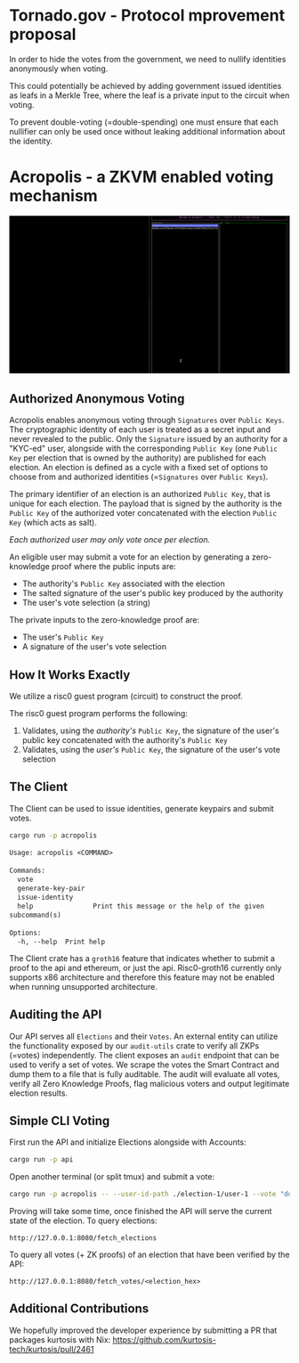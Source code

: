 # Tornado.gov - Protocol mprovement proposal
In order to hide the votes from the government, we need to nullify identities anonymously when voting.

This could potentially be achieved by adding government issued identities as leafs in a Merkle Tree, where the leaf is a private input to the circuit when voting.

To prevent double-voting (=double-spending) one must ensure that each nullifier can only be used once without leaking additional information about the identity.

# Acropolis - a ZKVM enabled voting mechanism

![Demo with TUI and Ethereum Audit](https://github.com/cspr-rad/acropolis/blob/main/resources/demo-video.gif)

## Authorized Anonymous Voting

Acropolis enables anonymous voting through `Signatures` over `Public Keys`. The cryptographic identity of each user is treated as a secret input and never revealed to the public. Only the `Signature` issued by an authority for a "KYC-ed" user, alongside with the corresponding `Public Key` (one `Public Key` per election that is owned by the authority) are published for each election. An election is defined as a cycle with a fixed set of options to choose from and authorized identities (=`Signatures` over `Public Keys`).

The primary identifier of an election is an authorized `Public Key`, that is unique for each election. The payload that is signed by the authority is the `Public Key` of the authorized voter concatenated with the election `Public Key` (which acts as salt). 

_Each authorized user may only vote once per election._

An eligible user may submit a vote for an election by generating a zero-knowledge proof where the public inputs are:

 - The authority's `Public Key` associated with the election
 - The salted signature of the user's public key produced by the authority
 - The user's vote selection (a string)

The private inputs to the zero-knowledge proof are:

 - The user's `Public Key`
 - A signature of the user's vote selection

## How It Works Exactly

We utilize a risc0 guest program (circuit) to construct the proof.

The risc0 guest program performs the following:

 1. Validates, using the _authority's_ `Public Key`, the signature of the user's public key concatenated with the authority's `Public Key`
 2. Validates, using the _user's_ `Public Key`, the signature of the user's vote selection

## The Client

The Client can be used to issue identities, generate keypairs and submit votes.

```bash
cargo run -p acropolis
```

```
Usage: acropolis <COMMAND>

Commands:
  vote               
  generate-key-pair  
  issue-identity     
  help               Print this message or the help of the given subcommand(s)

Options:
  -h, --help  Print help
```

The Client crate has a `groth16` feature that indicates whether to submit a proof to the api and ethereum, or just the api.
Risc0-groth16 currently only supports x86 architecture and therefore this feature may not be enabled when running unsupported architecture.

## Auditing the API

Our API serves all `Elections` and their `Votes`. An external entity can utilize the functionality exposed by our `audit-utils` crate to verify all ZKPs (=votes) independently.
The client exposes an `audit` endpoint that can be used to verify a set of votes. We scrape the votes the Smart Contract and dump them to a file that is fully auditable. The audit will evaluate all votes, verify all Zero Knowledge Proofs, flag malicious voters and output legitimate election results.

## Simple CLI Voting

First run the API and initialize Elections alongside with Accounts:

```bash
cargo run -p api
```

Open another terminal (or split tmux) and submit a vote:

```bash
cargo run -p acropolis -- --user-id-path ./election-1/user-1 --vote "dogs_and_cats"
```

Proving will take some time, once finished the API will serve the current state of the election.
To query elections:

```
http://127.0.0.1:8080/fetch_elections
```

To query all votes (+ ZK proofs) of an election that have been verified by the API:

```
http://127.0.0.1:8080/fetch_votes/<election_hex>
```

## Additional Contributions

We hopefully improved the developer experience by submitting a PR that packages kurtosis with Nix: https://github.com/kurtosis-tech/kurtosis/pull/2461
